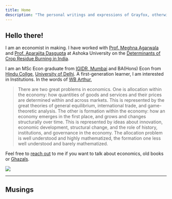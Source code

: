 ```yaml
---
title: Home
description: "The personal writings and expressions of Grayfox, otherwise known as you too and everyone else. It is a loving and silly place."
---
```


## Hello there!


I am an economist in making. I have worked with [Prof. Meghna Agarwala](https://www.ashoka.edu.in/profile/meghna-agarwala-3/) and [Prof. Aparajita Dasgupta](https://www.ashoka.edu.in/profile/aparajita-dasgupta/) at Ashoka University on the [Determinants of Crop Residue Burning in India]().

I am an MSc Econ graduate from [IGIDR, Mumbai](http://www.igidr.ac.in/) and BA(Hons) Econ from [Hindu Collge](https://hinducollege.ac.in/), [University of Delhi](http://www.du.ac.in/). A first-generation learner, I am interested in Institutions. In the words of [WB Arthur](https://sites.santafe.edu/~wbarthur/Papers/Comp.Econ.SFI.pdf),

> There are two great problems in economics. One is allocation within the economy: how
quantities of goods and services and their prices are determined within and across markets.
This is represented by the great theories of general equilibrium, international trade, and
game-theoretic analysis. The other is formation within the economy: how an economy
emerges in the first place, and grows and changes structurally over time. This is represented
by ideas about innovation, economic development, structural change, and the role of
history, institutions, and governance in the economy. The allocation problem is well
understood and highly mathematized, the formation one less well understood and barely
mathematized.



Feel free to [reach out](mailto:azadecon@gmail.com) to me if you want to talk about economics, old books or [Ghazals](https://open.spotify.com/playlist/71X5pM17V5UQYQXsfSdwsq?si=h1SAaANRTEmCyeQvVOYWLQ&utm_source=copy-link&nd=1).


<img src="/images/partywizard.gif">

---

## Musings
